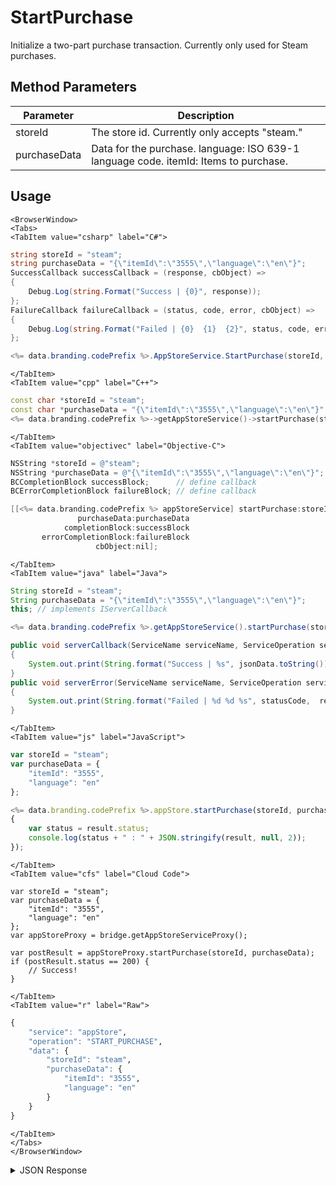 # StartPurchase

Initialize a two-part purchase transaction. Currently only used for Steam purchases.

<PartialServop service_name="appStore" operation_name="START_PURCHASE" />

## Method Parameters
Parameter | Description
--------- | -----------
storeId | The store id. Currently only accepts "steam."
purchaseData | Data for the purchase. language: ISO 639-1 language code. itemId: Items to purchase.

## Usage

```mdx-code-block
<BrowserWindow>
<Tabs>
<TabItem value="csharp" label="C#">
```

```csharp
string storeId = "steam";
string purchaseData = "{\"itemId\":\"3555\",\"language\":\"en\"}";
SuccessCallback successCallback = (response, cbObject) =>
{
    Debug.Log(string.Format("Success | {0}", response));
};
FailureCallback failureCallback = (status, code, error, cbObject) =>
{
    Debug.Log(string.Format("Failed | {0}  {1}  {2}", status, code, error));
};

<%= data.branding.codePrefix %>.AppStoreService.StartPurchase(storeId, purchaseData, successCallback, failureCallback);
```

```mdx-code-block
</TabItem>
<TabItem value="cpp" label="C++">
```

```cpp
const char *storeId = "steam";
const char *purchaseData = "{\"itemId\":\"3555\",\"language\":\"en\"}";
<%= data.branding.codePrefix %>->getAppStoreService()->startPurchase(storeId, purchaseData, this);
```

```mdx-code-block
</TabItem>
<TabItem value="objectivec" label="Objective-C">
```

```objectivec
NSString *storeId = @"steam";
NSString *purchaseData = @"{\"itemId\":\"3555\",\"language\":\"en\"}";
BCCompletionBlock successBlock;      // define callback
BCErrorCompletionBlock failureBlock; // define callback

[[<%= data.branding.codePrefix %> appStoreService] startPurchase:storeId
               purchaseData:purchaseData
            completionBlock:successBlock
       errorCompletionBlock:failureBlock
                   cbObject:nil];
```

```mdx-code-block
</TabItem>
<TabItem value="java" label="Java">
```

```java
String storeId = "steam";
String purchaseData = "{\"itemId\":\"3555\",\"language\":\"en\"}";
this; // implements IServerCallback

<%= data.branding.codePrefix %>.getAppStoreService().startPurchase(storeId, purchaseData, this);

public void serverCallback(ServiceName serviceName, ServiceOperation serviceOperation, JSONObject jsonData)
{
    System.out.print(String.format("Success | %s", jsonData.toString()));
}
public void serverError(ServiceName serviceName, ServiceOperation serviceOperation, int statusCode, int reasonCode, String jsonError)
{
    System.out.print(String.format("Failed | %d %d %s", statusCode,  reasonCode, jsonError.toString()));
}
```

```mdx-code-block
</TabItem>
<TabItem value="js" label="JavaScript">
```

```javascript
var storeId = "steam";
var purchaseData = {
    "itemId": "3555",
    "language": "en"
};

<%= data.branding.codePrefix %>.appStore.startPurchase(storeId, purchaseData, result =>
{
	var status = result.status;
	console.log(status + " : " + JSON.stringify(result, null, 2));
});
```

```mdx-code-block
</TabItem>
<TabItem value="cfs" label="Cloud Code">
```

```cfscript
var storeId = "steam";
var purchaseData = {
    "itemId": "3555",
    "language": "en"
};
var appStoreProxy = bridge.getAppStoreServiceProxy();

var postResult = appStoreProxy.startPurchase(storeId, purchaseData);
if (postResult.status == 200) {
    // Success!
}
```

```mdx-code-block
</TabItem>
<TabItem value="r" label="Raw">
```

```r
{
	"service": "appStore",
	"operation": "START_PURCHASE",
	"data": {
		"storeId": "steam",
		"purchaseData": {
			"itemId": "3555",
			"language": "en"
		}
	}
}
```

```mdx-code-block
</TabItem>
</Tabs>
</BrowserWindow>
```

<details>
<summary>JSON Response</summary>

```json
{
    "data": {
        "resultCode": 0,
        "serverTime": 1649252574855,
        "store": "steam",
        "transactionSummary": {
            "result": "OK",
            "params": {
                "orderid": 100053,
                "transid": 3041626742768452692
            },
            "rawStringResp": "{\"response\":{\"result\":\"OK\",\"params\":{\"orderid\":100053,\"transid\":3041626742768452692}}}",
            "currencyOverride": "CAD"
        },
        "transactionId": "3041626742768452692"
    },
    "status": 200
}
```
</details>

